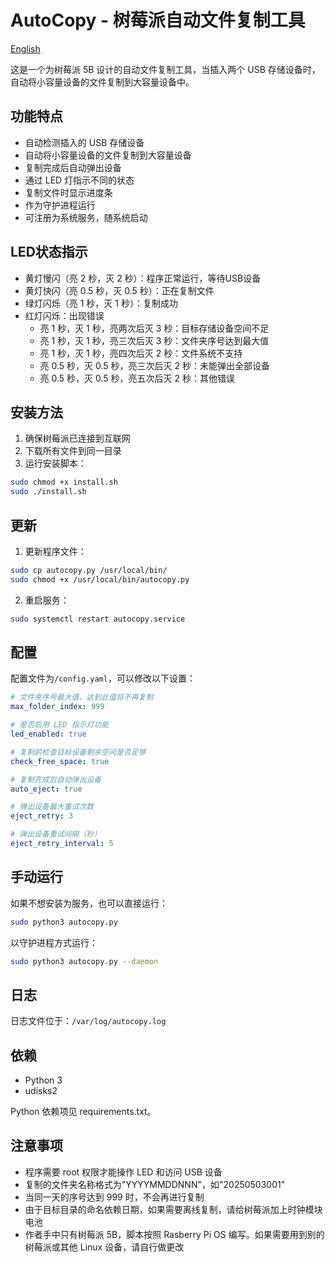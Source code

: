 # AutoCopy - 树莓派自动文件复制工具

[English](./README.md)

这是一个为树莓派 5B 设计的自动文件复制工具，当插入两个 USB 存储设备时，自动将小容量设备的文件复制到大容量设备中。

## 功能特点

- 自动检测插入的 USB 存储设备
- 自动将小容量设备的文件复制到大容量设备
- 复制完成后自动弹出设备
- 通过 LED 灯指示不同的状态
- 复制文件时显示进度条
- 作为守护进程运行
- 可注册为系统服务，随系统启动

## LED状态指示

- 黄灯慢闪（亮 2 秒，灭 2 秒）：程序正常运行，等待USB设备
- 黄灯快闪（亮 0.5 秒，灭 0.5 秒）：正在复制文件
- 绿灯闪烁（亮 1 秒，灭 1 秒）：复制成功
- 红灯闪烁：出现错误
  - 亮 1 秒，灭 1 秒，亮两次后灭 3 秒：目标存储设备空间不足
  - 亮 1 秒，灭 1 秒，亮三次后灭 3 秒：文件夹序号达到最大值
  - 亮 1 秒，灭 1 秒，亮四次后灭 2 秒：文件系统不支持
  - 亮 0.5 秒，灭 0.5 秒，亮三次后灭 2 秒：未能弹出全部设备
  - 亮 0.5 秒，灭 0.5 秒，亮五次后灭 2 秒：其他错误

## 安装方法

1. 确保树莓派已连接到互联网
2. 下载所有文件到同一目录
3. 运行安装脚本：
  ```bash
  sudo chmod +x install.sh
  sudo ./install.sh
  ```

## 更新

1. 更新程序文件：
  ```bash
  sudo cp autocopy.py /usr/local/bin/
  sudo chmod +x /usr/local/bin/autocopy.py
  ```

2. 重启服务：
  ```bash
  sudo systemctl restart autocopy.service
  ```

## 配置

配置文件为`/config.yaml`，可以修改以下设置：

```yaml
# 文件夹序号最大值，达到此值将不再复制
max_folder_index: 999

# 是否启用 LED 指示灯功能
led_enabled: true

# 复制前检查目标设备剩余空间是否足够 
check_free_space: true

# 复制完成后自动弹出设备
auto_eject: true

# 弹出设备最大重试次数
eject_retry: 3

# 弹出设备重试间隔（秒）
eject_retry_interval: 5
```

## 手动运行

如果不想安装为服务，也可以直接运行：

```bash
sudo python3 autocopy.py
```

以守护进程方式运行：

```bash
sudo python3 autocopy.py --daemon
```

## 日志

日志文件位于：`/var/log/autocopy.log`

## 依赖

- Python 3
- udisks2

Python 依赖项见 requirements.txt。

## 注意事项

- 程序需要 root 权限才能操作 LED 和访问 USB 设备
- 复制的文件夹名称格式为"YYYYMMDDNNN"，如"20250503001"
- 当同一天的序号达到 999 时，不会再进行复制
- 由于目标目录的命名依赖日期，如果需要离线复制，请给树莓派加上时钟模块电池
- 作者手中只有树莓派 5B，脚本按照 Rasberry Pi OS 编写。如果需要用到别的树莓派或其他 Linux 设备，请自行做更改
